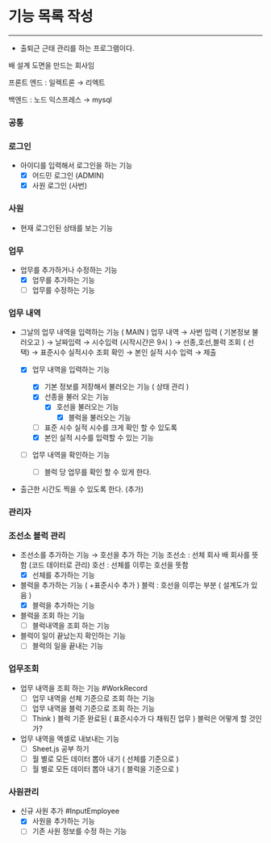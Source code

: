 # 기능 목록 작성

---

- 출퇴근 근태 관리를 하는 프로그램이다.

배 설계 도면을 만드는 회사임

프론트 엔드 : 일렉트론 → 리엑트

백엔드 : 노드 익스프레스 → mysql

### 공통

### 로그인

- 아이디를 입력해서 로그인을 하는 기능
  - [x] 어드민 로그인 (ADMIN)
  - [x] 사원 로그인 (사번)

### 사원

- 현재 로그인된 상태를 보는 기능

### 업무

- 업무를 추가하거나 수정하는 기능
  - [x] 업무를 추가하는 기능
  - [ ] 업무를 수정하는 기능

### 업무 내역

- 그날의 업무 내역을 입력하는 기능 ( MAIN )
  업무 내역
  → 사번 입력 ( 기본정보 불러오고 ) → 날짜입력 → 시수입력 (시작시간은 9시 ) → 선종,호선,블럭 조회 ( 선택) → 표준시수 실적시수 조회 확인 → 본인 실적 시수 입력 → 제출

  - [x] 업무 내역을 입력하는 기능

    - [x] 기본 정보를 저장해서 불러오는 기능 ( 상태 관리 )
    - [x] 선종을 불러 오는 기능
      - [x] 호선을 불러오는 기능
        - [x] 블럭을 불러오는 기능
    - [ ] 표준 시수 실적 시수를 크게 확인 할 수 있도록
    - [x] 본인 실적 시수를 입력할 수 있는 기능

  - [ ] 업무 내역을 확인하는 기능
    - [ ] 블럭 당 업무를 확인 할 수 있게 한다.

- 출근한 시간도 찍을 수 있도록 한다. (추가)

### 관리자

### 조선소 블럭 관리

- 조선소를 추가하는 기능 → 호선을 추가 하는 기능
  조선소 : 선체 회사 배 회사를 뜻함 (코드 데이터로 관리)
  호선 : 선체를 이루는 호선을 뜻함
  - [x] 선체를 추가하는 기능
- 블럭을 추가하는 기능 ( +표준시수 추가 )
  블럭 : 호선을 이루는 부분 ( 설계도가 있음 )
  - [x] 블럭을 추가하는 기능
- 블럭을 조회 하는 기능
  - [ ] 블럭내역을 조회 하는 기능
- 블럭이 일이 끝났는지 확인하는 기능
  - [ ] 블럭의 일을 끝내는 기능

### 업무조회

- 업무 내역을 조회 하는 기능 #WorkRecord
  - [ ] 업무 내역을 선체 기준으로 조회 하는 기능
  - [ ] 업무 내역을 블럭 기준으로 조회 하는 기능
  - [ ] Think ) 블럭 기준 완료된 ( 표준시수가 다 채워진 업무 ) 블럭은 어떻게 할 것인가?
- 업무 내역을 엑셀로 내보내는 기능
  - [ ] Sheet.js 공부 하기
  - [ ] 월 별로 모든 데이터 뽑아 내기 ( 선체를 기준으로 )
  - [ ] 월 별로 모든 데이터 뽑아 내기 ( 블럭을 기준으로 )

### 사원관리

- 신규 사원 추가 #InputEmployee
  - [x] 사원을 추가하는 기능
  - [ ] 기존 사원 정보를 수정 하는 기능
